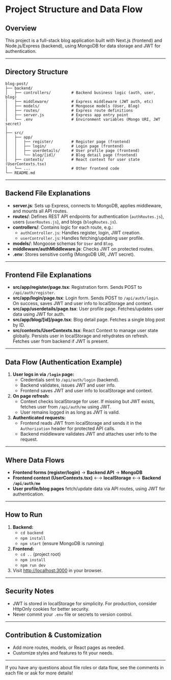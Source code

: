 # Project Structure and Data Flow

## Overview
This project is a full-stack blog application built with Next.js (frontend) and Node.js/Express (backend), using MongoDB for data storage and JWT for authentication.

---

## Directory Structure

```
blog-post/
├── backend/
│   ├── controllers/         # Backend business logic (auth, user, blog)
│   ├── middleware/          # Express middleware (JWT auth, etc)
│   ├── models/              # Mongoose models (User, Blog)
│   ├── routes/              # Express route definitions
│   ├── server.js            # Express app entry point
│   └── .env                 # Environment variables (Mongo URI, JWT secret)
│
├── src/
│   ├── app/
│   │   ├── register/        # Register page (frontend)
│   │   ├── login/           # Login page (frontend)
│   │   ├── userdetails/     # User profile page (frontend)
│   │   └── blog/[id]/       # Blog detail page (frontend)
│   ├── contexts/            # React context for user state (UserContexts.tsx)
│   └── ...                  # Other frontend code
└── README.md
```

---

## Backend File Explanations

- **server.js**: Sets up Express, connects to MongoDB, applies middleware, and mounts all API routes.
- **routes/**: Defines REST API endpoints for authentication (`authRoutes.js`), users (`userRoutes.js`), and blogs (`blogRoutes.js`).
- **controllers/**: Contains logic for each route, e.g.:
  - `authController.js`: Handles register, login, JWT creation.
  - `userController.js`: Handles fetching/updating user profile.
- **models/**: Mongoose schemas for `User` and `Blog`.
- **middleware/authMiddleware.js**: Checks JWT on protected routes.
- **.env**: Stores sensitive config (MongoDB URI, JWT secret).

---

## Frontend File Explanations

- **src/app/register/page.tsx**: Registration form. Sends POST to `/api/auth/register`.
- **src/app/login/page.tsx**: Login form. Sends POST to `/api/auth/login`. On success, saves JWT and user info to localStorage and context.
- **src/app/userdetails/page.tsx**: User profile page. Fetches/updates user data using JWT for auth.
- **src/app/blog/[id]/page.tsx**: Blog detail page. Fetches a single blog post by ID.
- **src/contexts/UserContexts.tsx**: React Context to manage user state globally. Persists user in localStorage and rehydrates on refresh. Fetches user from backend if JWT is present.

---

## Data Flow (Authentication Example)

1. **User logs in via `/login` page:**
    - Credentials sent to `/api/auth/login` (backend).
    - Backend validates, issues JWT and user info.
    - Frontend saves JWT and user info to localStorage and context.
2. **On page refresh:**
    - Context checks localStorage for user. If missing but JWT exists, fetches user from `/api/auth/me` using JWT.
    - User remains logged in as long as JWT is valid.
3. **Authenticated requests:**
    - Frontend reads JWT from localStorage and sends it in the `Authorization` header for protected API calls.
    - Backend middleware validates JWT and attaches user info to the request.

---

## Where Data Flows
- **Frontend forms (register/login)** → **Backend API** → **MongoDB**
- **Frontend context (UserContexts.tsx)** ←→ **localStorage** ←→ **Backend `/api/auth/me`**
- **User profile/blog pages** fetch/update data via API routes, using JWT for authentication.

---

## How to Run

1. **Backend:**
    - `cd backend`
    - `npm install`
    - `npm start` (ensure MongoDB is running)
2. **Frontend:**
    - `cd ..` (project root)
    - `npm install`
    - `npm run dev`
3. Visit [http://localhost:3000](http://localhost:3000) in your browser.

---

## Security Notes
- JWT is stored in localStorage for simplicity. For production, consider HttpOnly cookies for better security.
- Never commit your `.env` file or secrets to version control.

---

## Contribution & Customization
- Add more routes, models, or React pages as needed.
- Customize styles and features to fit your needs.

---

If you have any questions about file roles or data flow, see the comments in each file or ask for more details!
